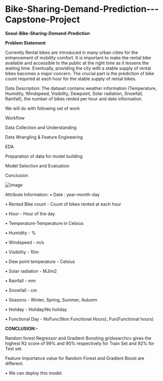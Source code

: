 # Bike-Sharing-Demand-Prediction---Capstone-Project

**Seoul-Bike-Sharing-Demand-Prediction**

**Problem Statement**

Currently Rental bikes are introduced in many urban cities for the enhancement of mobility comfort. It is important to make the rental bike available and accessible to the public at the right time as it lessens the waiting time. Eventually, providing the city with a stable supply of rental bikes becomes a major concern. The crucial part is the prediction of bike count required at each hour for the stable supply of rental bikes.

Data Description:
The dataset contains weather information (Temperature, Humidity, Windspeed, Visibility, Dewpoint, Solar radiation, Snowfall, Rainfall), the number of bikes rented per hour and date information.

We will do with following set of work

Workflow

Data Collection and Understanding

Data Wrangling & Feature Engineering

EDA

Preparation of data for model building

Model Selection and Evaluation

Conclusion

![image](https://user-images.githubusercontent.com/94465266/209511938-d5fc6338-dcde-4a1c-82ec-6b8ed2c03250.png)


Attribute Information:
• Date : year-month-day

• Rented Bike count - Count of bikes rented at each hour

• Hour - Hour of the day

• Temperature-Temperature in Celsius

• Humidity - %

• Windspeed - m/s

• Visibility - 10m

• Dew point temperature - Celsius

• Solar radiation - MJ/m2

• Rainfall - mm

• Snowfall - cm

• Seasons - Winter, Spring, Summer, Autumn

• Holiday - Holiday/No holiday

• Functional Day - NoFunc(Non Functional Hours), Fun(Functional hours)



**CONCLUSION:-**

Random forest Regressor and Gradient Boosting gridsearchcv gives the highest R2 score of 99% and 90% respectively for Train Set and 92% for Test set.

Feature Importance value for Random Forest and Gradient Boost are different.

• We can deploy this model.


